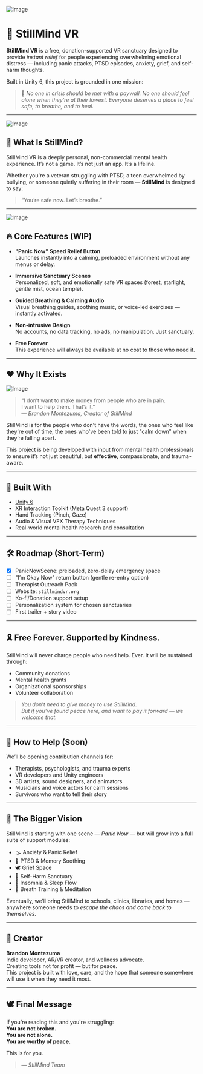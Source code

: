 ![Image](https://www.ross-shirejournal.co.uk/_media/img/P14T0UKQIHK1KP1XKQFX.jpg)
# 🌿 StillMind VR

**StillMind VR** is a free, donation-supported VR sanctuary designed to provide *instant relief* for people experiencing overwhelming emotional distress — including panic attacks, PTSD episodes, anxiety, grief, and self-harm thoughts.

Built in Unity 6, this project is grounded in one mission:

> 💚 *No one in crisis should be met with a paywall. No one should feel alone when they’re at their lowest. Everyone deserves a place to feel safe, to breathe, and to heal.*

---
![Image](https://www.stpatricks.ie/media/2656/panic-attack-fb.jpg)
## 🧠 What Is StillMind?

StillMind VR is a deeply personal, non-commercial mental health experience. It’s not a game. It’s not just an app. It’s a lifeline.

Whether you're a veteran struggling with PTSD, a teen overwhelmed by bullying, or someone quietly suffering in their room — **StillMind** is designed to say:

> “You’re safe now. Let’s breathe.”

---
![Image](https://thumbor.forbes.com/thumbor/fit-in/900x510/https://www.forbes.com/health/wp-content/uploads/2021/08/PanicAttack.jpeg.jpg)
## 🔥 Core Features (WIP)

- **"Panic Now" Speed Relief Button**  
  Launches instantly into a calming, preloaded environment without any menus or delay.

- **Immersive Sanctuary Scenes**  
  Personalized, soft, and emotionally safe VR spaces (forest, starlight, gentle mist, ocean temple).

- **Guided Breathing & Calming Audio**  
  Visual breathing guides, soothing music, or voice-led exercises — instantly activated.

- **Non-intrusive Design**  
  No accounts, no data tracking, no ads, no manipulation. Just sanctuary.

- **Free Forever**  
  This experience will always be available at no cost to those who need it.

---

## ❤️ Why It Exists
![Image](https://www.ostomylifestyle.org/wp-content/uploads/2022/08/ad1.jpeg)

> “I don’t want to make money from people who are in pain.  
> I want to help them. That’s it.”  
> — *Brandon Montezuma, Creator of StillMind*

StillMind is for the people who don't have the words, the ones who feel like they're out of time, the ones who've been told to just "calm down" when they’re falling apart.

This project is being developed with input from mental health professionals to ensure it’s not just beautiful, but **effective**, compassionate, and trauma-aware.

---

## 🚀 Built With

- [Unity 6](https://unity.com/)
- XR Interaction Toolkit (Meta Quest 3 support)
- Hand Tracking (Pinch, Gaze)
- Audio & Visual VFX Therapy Techniques
- Real-world mental health research and consultation

---

## 🛠️ Roadmap (Short-Term)

- [x] PanicNowScene: preloaded, zero-delay emergency space
- [ ] "I’m Okay Now" return button (gentle re-entry option)
- [ ] Therapist Outreach Pack
- [ ] Website: `stillmindvr.org`
- [ ] Ko-fi/Donation support setup
- [ ] Personalization system for chosen sanctuaries
- [ ] First trailer + story video

---

## 🎗️ Free Forever. Supported by Kindness.

StillMind will never charge people who need help. Ever. It will be sustained through:

- Community donations  
- Mental health grants  
- Organizational sponsorships  
- Volunteer collaboration

> *You don’t need to give money to use StillMind.  
> But if you’ve found peace here, and want to pay it forward — we welcome that.*

---

## 🤝 How to Help (Soon)

We’ll be opening contribution channels for:

- Therapists, psychologists, and trauma experts
- VR developers and Unity engineers
- 3D artists, sound designers, and animators
- Musicians and voice actors for calm sessions
- Survivors who want to tell their story

---

## 📣 The Bigger Vision

StillMind is starting with one scene — *Panic Now* — but will grow into a full suite of support modules:

- 🌫️ Anxiety & Panic Relief  
- 🌌 PTSD & Memory Soothing  
- 🕊️ Grief Space  
- 🛑 Self-Harm Sanctuary  
- 🌙 Insomnia & Sleep Flow  
- 🌊 Breath Training & Meditation  

Eventually, we’ll bring StillMind to schools, clinics, libraries, and homes — anywhere someone needs to *escape the chaos and come back to themselves.*

---

## 👤 Creator

**Brandon Montezuma**  
Indie developer, AR/VR creator, and wellness advocate.  
Creating tools not for profit — but for peace.  
This project is built with love, care, and the hope that someone somewhere will use it when they need it most.

---

## 🕊️ Final Message

If you're reading this and you're struggling:  
**You are not broken.**  
**You are not alone.**  
**You are worthy of peace.**

This is for you.

> *— StillMind Team*
